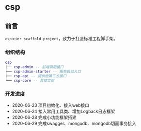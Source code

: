 # csp
## 前言

`csp`:`cier scaffold project`，致力于打造标准工程脚手架。

### 组织结构

``` lua
csp
├── csp-admin -- 前端调用接口
├── csp-admin-starter -- 服务启动入口
├── csp-api -- 提供给第三方接口
└── csp-core -- 具体实现
```
### 开发进度
* 2020-06-23 项目初始化、接入web接口
* 2020-06-24 接入常用工具类、增加Logback日志框架
* 2020-06-28 完成小功能框架搭建
* 2020-06-29 完成swagger、mongodb、mongodb切面事务接入